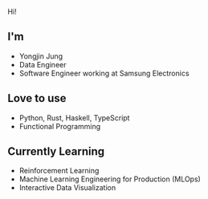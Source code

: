 Hi!

## I'm
- Yongjin Jung
- Data Engineer
- Software Engineer working at Samsung Electronics

## Love to use
- Python, Rust, Haskell, TypeScript
- Functional Programming

## Currently Learning
- Reinforcement Learning
- Machine Learning Engineering for Production (MLOps)
- Interactive Data Visualization
